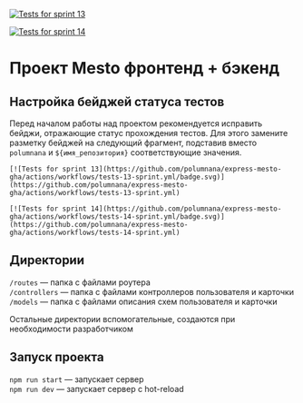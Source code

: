 [![Tests for sprint 13](https://github.com/polumnana/express-mesto-gha/actions/workflows/tests-13-sprint.yml/badge.svg)](https://github.com/polumnana/express-mesto-gha/actions/workflows/tests-13-sprint.yml) 

[![Tests for sprint 14](https://github.com/polumnana/express-mesto-gha/actions/workflows/tests-14-sprint.yml/badge.svg)](https://github.com/polumnana/express-mesto-gha/actions/workflows/tests-14-sprint.yml)
# Проект Mesto фронтенд + бэкенд



## Настройка бейджей статуса тестов
Перед началом работы над проектом рекомендуется исправить бейджи, отражающие статус прохождения тестов.
Для этого замените разметку бейджей на следующий фрагмент, подставив вместо `polumnana` и `${имя_репозитория}` соответствующие значения.

```
[![Tests for sprint 13](https://github.com/polumnana/express-mesto-gha/actions/workflows/tests-13-sprint.yml/badge.svg)](https://github.com/polumnana/express-mesto-gha/actions/workflows/tests-13-sprint.yml) 

[![Tests for sprint 14](https://github.com/polumnana/express-mesto-gha/actions/workflows/tests-14-sprint.yml/badge.svg)](https://github.com/polumnana/express-mesto-gha/actions/workflows/tests-14-sprint.yml)
```


## Директории

`/routes` — папка с файлами роутера  
`/controllers` — папка с файлами контроллеров пользователя и карточки   
`/models` — папка с файлами описания схем пользователя и карточки  
  
Остальные директории вспомогательные, создаются при необходимости разработчиком

## Запуск проекта

`npm run start` — запускает сервер   
`npm run dev` — запускает сервер с hot-reload
